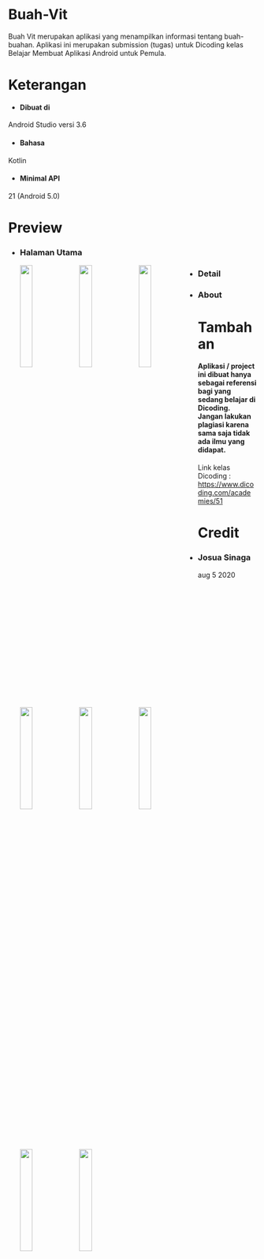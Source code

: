 # Buah-Vit
  Buah Vit merupakan aplikasi yang menampilkan informasi tentang buah-buahan. 
  Aplikasi ini merupakan submission (tugas) untuk Dicoding kelas Belajar Membuat Aplikasi Android untuk Pemula.
  
# Keterangan
  * #### Dibuat di
  Android Studio versi 3.6
  * #### Bahasa
  Kotlin
  * #### Minimal API
  21 (Android 5.0)
  
# Preview
  * ### Halaman Utama
     <img src="https://raw.githubusercontent.com/joSng/Buah-Vit/master/screenshoot/Main_list.png"
     width="23%" height="23%" style="float: left; margin-right: 10px;" />
     <img src="https://raw.githubusercontent.com/joSng/Buah-Vit/master/screenshoot/main_grid.png"
     width="23%" height="23%" style="float: left; margin-right: 10px;" />
     <img src="https://raw.githubusercontent.com/joSng/Buah-Vit/master/screenshoot/grid_custom.png"
     width="23%" height="23%" style="float: left; margin-right: 10px;" />
     <img src="https://raw.githubusercontent.com/joSng/Buah-Vit/master/screenshoot/main_dark.png"
     width="23%" height="23%" style="float: left; margin-right: 10px;" />
     
  * ### Detail
     <img src="https://raw.githubusercontent.com/joSng/Buah-Vit/master/screenshoot/detail.PNG"
     width="23%" height="23%" style="float: left; margin-right: 10px;" />
     <img src="https://raw.githubusercontent.com/joSng/Buah-Vit/master/screenshoot/detail2.jpg"
     width="23%" height="23%" style="float: left; margin-right: 10px;" />
     <img src="https://raw.githubusercontent.com/joSng/Buah-Vit/master/screenshoot/detail3.jpg"
     width="23%" height="23%" style="float: left; margin-right: 10px;" />
  
  * ### About
     <img src="https://raw.githubusercontent.com/joSng/Buah-Vit/master/screenshoot/about.png"
     width="23%" height="23%" style="float: left; margin-right: 10px;" />
     
# Tambahan
  #### Aplikasi / project ini dibuat hanya sebagai referensi bagi yang sedang belajar di Dicoding. Jangan lakukan plagiasi karena sama saja tidak ada ilmu yang didapat.
  
  Link kelas Dicoding : https://www.dicoding.com/academies/51
  
# Credit
  * ### Josua Sinaga 


aug 5 2020

